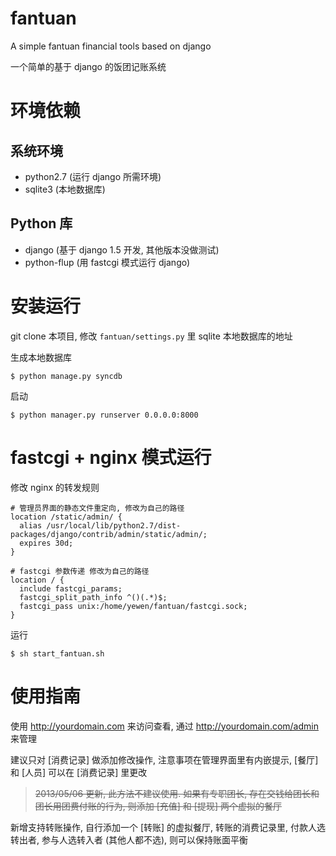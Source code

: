 fantuan
=======

A simple fantuan financial tools based on django

一个简单的基于 django 的饭团记账系统

环境依赖
========

系统环境
--------
* python2.7 (运行 django 所需环境)
* sqlite3 (本地数据库)

Python 库
---------
* django (基于 django 1.5 开发, 其他版本没做测试)
* python-flup (用 fastcgi 模式运行 django)

安装运行
========

git clone 本项目, 修改 `fantuan/settings.py` 里 sqlite 本地数据库的地址

生成本地数据库

    $ python manage.py syncdb

启动

    $ python manager.py runserver 0.0.0.0:8000

fastcgi + nginx 模式运行
=============================

修改 nginx 的转发规则

    # 管理员界面的静态文件重定向, 修改为自己的路径
    location /static/admin/ {
      alias /usr/local/lib/python2.7/dist-packages/django/contrib/admin/static/admin/;
      expires 30d;
    }

    # fastcgi 参数传递 修改为自己的路径
    location / {
      include fastcgi_params;
      fastcgi_split_path_info ^()(.*)$;
      fastcgi_pass unix:/home/yewen/fantuan/fastcgi.sock;
    }

运行

    $ sh start_fantuan.sh

使用指南
========

使用 http://yourdomain.com 来访问查看, 通过 http://yourdomain.com/admin 来管理

建议只对 [消费记录] 做添加修改操作, 注意事项在管理界面里有内嵌提示, [餐厅] 和 [人员] 可以在 [消费记录] 里更改

> <del>2013/05/06 更新, 此方法不建议使用. 如果有专职团长, 存在交钱给团长和团长用团费付账的行为, 则添加 [充值] 和 [提现] 两个虚拟的餐厅</del>

新增支持转账操作, 自行添加一个 [转账] 的虚拟餐厅, 转账的消费记录里, 付款人选转出者, 参与人选转入者 (其他人都不选), 则可以保持账面平衡

